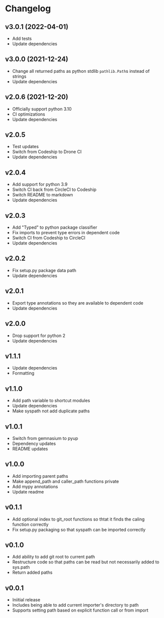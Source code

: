 Changelog
=========

v3.0.1 (2022-04-01)
-------------------

 - Add tests
 - Update dependencies


v3.0.0 (2021-12-24)
-------------------

 - Change all returned paths as python stdlib `pathlib.Path`s instead of strings
 - Update dependencies


v2.0.6 (2021-12-20)
-------------------

 - Officially support python 3.10
 - CI optimizations
 - Update dependencies


v2.0.5
------

 - Test updates
 - Switch from Codeship to Drone CI
 - Update dependencies


v2.0.4
------

 - Add support for python 3.9
 - Switch CI back from CircleCI to Codeship
 - Switch README to markdown
 - Update dependencies


v2.0.3
------

 - Add "Typed" to python package classifier
 - Fix imports to prevent type errors in dependent code
 - Switch CI from Codeship to CircleCI
 - Update dependencies


v2.0.2
------

 - Fix setup.py package data path
 - Update dependencies


v2.0.1
------

 - Export type annotations so they are available to dependent code
 - Update dependencies


v2.0.0
------

 - Drop support for python 2
 - Update dependencies


v1.1.1
------

 - Update dependencies
 - Formatting


v1.1.0
------

 - Add path variable to shortcut modules
 - Update dependencies
 - Make syspath not add duplicate paths


v1.0.1
------

 - Switch from gemnasium to pyup
 - Dependency updates
 - README updates


v1.0.0
------

 - Add importing parent paths
 - Make append_path and caller_path functions private
 - Add mypy annotations
 - Update readme


v0.1.1
------

 - Add optional index to git_root functions so thtat it finds the caling function correctly
 - Fix setup.py packaging so that syspath can be imported correctly


v0.1.0
------

 - Add ability to add git root to current path
 - Restructure code so that paths can be read but not necessarily added to sys.path
 - Return added paths


v0.0.1
------

 - Iniitial release
 - Includes being able to add current importer's directory to path
 - Supports setting path based on explicit function call or from import
